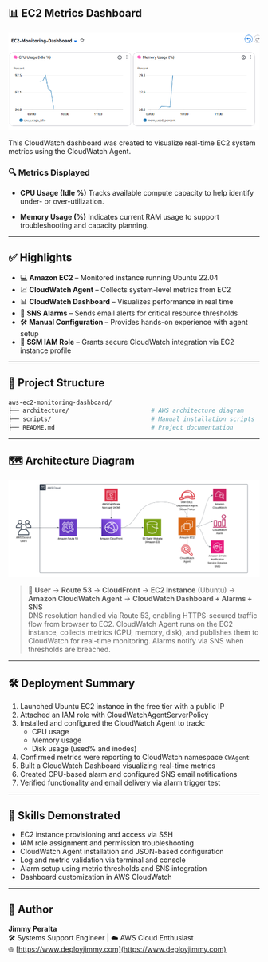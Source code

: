 ## 📊 EC2 Metrics Dashboard

![EC2 CloudWatch Dashboard](architecture/ec2-cloudwatch-dashboard.png)

This CloudWatch dashboard was created to visualize real-time EC2 system metrics using the CloudWatch Agent.

### 🔍 Metrics Displayed

- **CPU Usage (Idle %)**
  Tracks available compute capacity to help identify under- or over-utilization.

- **Memory Usage (%)**
  Indicates current RAM usage to support troubleshooting and capacity planning.

---

## ✅ Highlights

- 💻 **Amazon EC2** – Monitored instance running Ubuntu 22.04
- 📈 **CloudWatch Agent** – Collects system-level metrics from EC2
- 📊 **CloudWatch Dashboard** – Visualizes performance in real time
- 🚨 **SNS Alarms** – Sends email alerts for critical resource thresholds
- 🛠 **Manual Configuration** – Provides hands-on experience with agent setup
- 🧠 **SSM IAM Role** – Grants secure CloudWatch integration via EC2 instance profile

---

## 📁 Project Structure

```bash
aws-ec2-monitoring-dashboard/
├── architecture/                       # AWS architecture diagram
├── scripts/                            # Manual installation scripts
├── README.md                           # Project documentation
```

---

## 🗺️ Architecture Diagram

![Architecture Diagram](architecture/aws-ec2-monitoring-dashboard-diagram.png)

> 📌 **User** → **Route 53** → **CloudFront** → **EC2 Instance** (Ubuntu) → **Amazon CloudWatch Agent** → **CloudWatch Dashboard + Alarms + SNS**  
> DNS resolution handled via Route 53, enabling HTTPS-secured traffic flow from browser to EC2. CloudWatch Agent runs on the EC2 instance, collects metrics (CPU, memory, disk), and publishes them to CloudWatch for real-time monitoring. Alarms notify via SNS when thresholds are breached.


---

## 🛠 Deployment Summary

1. Launched Ubuntu EC2 instance in the free tier with a public IP
2. Attached an IAM role with CloudWatchAgentServerPolicy
3. Installed and configured the CloudWatch Agent to track:
   - CPU usage
   - Memory usage
   - Disk usage (used% and inodes)
4. Confirmed metrics were reporting to CloudWatch namespace `CWAgent`
5. Built a CloudWatch Dashboard visualizing real-time metrics
6. Created CPU-based alarm and configured SNS email notifications
7. Verified functionality and email delivery via alarm trigger test

---

## 🧠 Skills Demonstrated

- EC2 instance provisioning and access via SSH
- IAM role assignment and permission troubleshooting
- CloudWatch Agent installation and JSON-based configuration
- Log and metric validation via terminal and console
- Alarm setup using metric thresholds and SNS integration
- Dashboard customization in AWS CloudWatch

---

## 👤 Author

**Jimmy Peralta**  
🛠️ Systems Support Engineer | ☁️ AWS Cloud Enthusiast  
🌐 [https://www.deployjimmy.com](https://www.deployjimmy.com)
